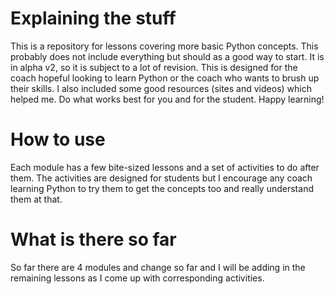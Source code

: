 # Explaining the stuff
This is a repository for lessons covering more basic Python concepts. This probably does not include everything but should as a good way to start. It is in alpha v2, so it is subject to a lot of revision. This is designed for the coach hopeful looking to learn Python or the coach who wants to brush up their skills. I also included some good resources (sites and videos) which helped me. Do what works best for you and for the student. Happy learning!

# How to use
Each module has a few bite-sized lessons and a set of activities to do after them. The activities are designed for students but I encourage any coach learning Python to try them to get the concepts too and really understand them at that. 

# What is there so far
So far there are 4 modules and change so far and I will be adding in the remaining lessons as I come up with corresponding activities.
